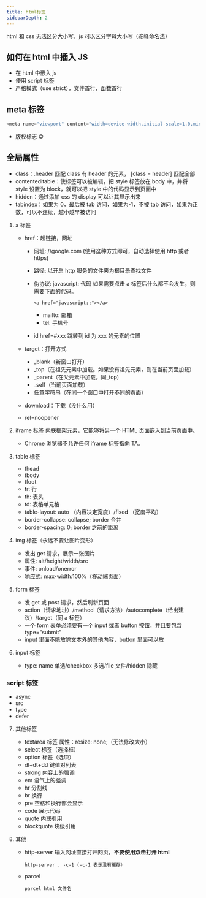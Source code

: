 ```yaml
---
title: html标签
sidebarDepth: 2
---
```


html 和 css 无法区分大小写，js 可以区分字母大小写（驼峰命名法）

## 如何在 html 中插入 JS

- 在 html 中嵌入 js
- 使用 script 标签
- 严格模式（use strict），文件首行，函数首行

## meta 标签

```js
<meta name="viewport" content="width=device-width,initial-scale=1.0,minimum-scale=1.0,maximum-scale=1.0,user-scalable=no">
```

- 版权标志 &copy;

## 全局属性

- class：.header 匹配 class 有 header 的元素， [class = header] 匹配全部
- contenteditable：使标签可以被编辑，把 style 标签放在 body 中，并将 style 设置为 block，就可以把 style 中的代码显示到页面中
- hidden：通过添加 css 的 display 可以让其显示出来
- tabindex：如果为 0，最后被 tab 访问，如果为-1，不被 tab 访问，如果为正数，可以不连续，越小越早被访问

1. a 标签

   - href：超链接，网址

     - 网址: //google.com (使用这种方式即可，自动选择使用 http 或者 https)

     - 路径: 以开启 http 服务的文件夹为根目录查找文件
     - 伪协议: javascript: 代码
       如果需要点击 a 标签后什么都不会发生，则需要下面的代码。
       ```
       <a href="javascript:;"></a>
       ```
       - mailto: 邮箱
       - tel: 手机号
     - id
       href=#xxx 跳转到 id 为 xxx 的元素的位置

   - target：打开方式
     - \_blank（新窗口打开）
     - \_top（在祖先元素中加载。如果没有祖先元素，则在当前页面加载）
     - \_parent（在父元素中加载。同\_top)
     - \_self（当前页面加载）
     - 任意字符串（在同一个窗口中打开不同的页面）
   - download：下载（没什么用）
   - rel=noopener

2. iframe 标签
   内联框架元素，它能够将另一个 HTML 页面嵌入到当前页面中。

   - Chrome 浏览器不允许任何 iframe 标签指向 TA。

3. table 标签

   - thead
   - tbody
   - tfoot
   - tr: 行
   - th: 表头
   - td: 表格单元格
   - table-layout: auto （内容决定宽度）/fixed （宽度平均）
   - border-collapse: collapse; border 合并
   - border-spacing: 0; border 之前的距离

4. img 标签（永远不要让图片变形）

   - 发出 get 请求，展示一张图片
   - 属性: alt/height/width/src
   - 事件: onload/onerror
   - 响应式: max-width:100%（移动端页面）

5. form 标签

   - 发 get 或 post 请求，然后刷新页面
   - action（请求地址）/method（请求方法）/autocomplete（给出建议）/target（同 a 标签）
   - 一个 form 表单必须要有一个 input 或者 button 按钮，并且要包含 type="submit"
   - input 里面不能放除文本外的其他内容，button 里面可以放

6. input 标签

   - type: name 单选/checkbox 多选/file 文件/hidden 隐藏

### script 标签

- async
- src
- type
- defer

7. 其他标签

   - textarea 标签 属性：resize: none;（无法修改大小）
   - select 标签（选择框）
   - option 标签（选项）
   - dl+dt+dd 键值对列表
   - strong 内容上的强调
   - em 语气上的强调
   - hr 分割线
   - br 换行
   - pre 空格和换行都会显示
   - code 展示代码
   - quote 内联引用
   - blockquote 块级引用

8. 其他

   - http-server
     输入网址直接打开网页，**不要使用双击打开 html**

     ```
     http-server . -c-1 (-c-1 表示没有缓存）
     ```

   - parcel

     ```
     parcel html 文件名
     ```
